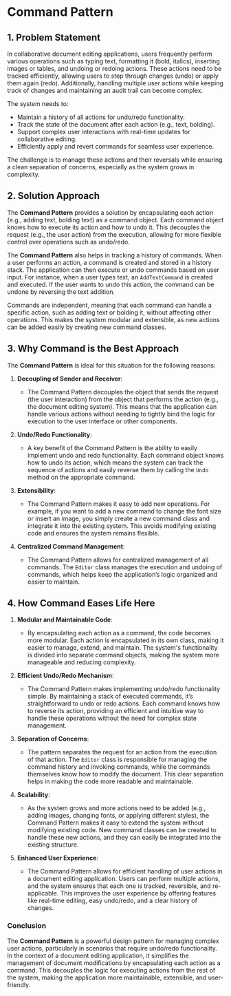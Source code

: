 ﻿# Command Pattern

## 1. Problem Statement

In collaborative document editing applications, users frequently perform various operations such as typing text, formatting it (bold, italics), inserting images or tables, and undoing or redoing actions. These actions need to be tracked efficiently, allowing users to step through changes (undo) or apply them again (redo). Additionally, handling multiple user actions while keeping track of changes and maintaining an audit trail can become complex.

The system needs to:
- Maintain a history of all actions for undo/redo functionality.
- Track the state of the document after each action (e.g., text, bolding).
- Support complex user interactions with real-time updates for collaborative editing.
- Efficiently apply and revert commands for seamless user experience.

The challenge is to manage these actions and their reversals while ensuring a clean separation of concerns, especially as the system grows in complexity.

## 2. Solution Approach

The **Command Pattern** provides a solution by encapsulating each action (e.g., adding text, bolding text) as a command object. Each command object knows how to execute its action and how to undo it. This decouples the request (e.g., the user action) from the execution, allowing for more flexible control over operations such as undo/redo.

The **Command Pattern** also helps in tracking a history of commands. When a user performs an action, a command is created and stored in a history stack. The application can then execute or undo commands based on user input. For instance, when a user types text, an `AddTextCommand` is created and executed. If the user wants to undo this action, the command can be undone by reversing the text addition.

Commands are independent, meaning that each command can handle a specific action, such as adding text or bolding it, without affecting other operations. This makes the system modular and extensible, as new actions can be added easily by creating new command classes.

## 3. Why Command is the Best Approach

The **Command Pattern** is ideal for this situation for the following reasons:

1. **Decoupling of Sender and Receiver**:
    - The Command Pattern decouples the object that sends the request (the user interaction) from the object that performs the action (e.g., the document editing system). This means that the application can handle various actions without needing to tightly bind the logic for execution to the user interface or other components.

2. **Undo/Redo Functionality**:
    - A key benefit of the Command Pattern is the ability to easily implement undo and redo functionality. Each command object knows how to undo its action, which means the system can track the sequence of actions and easily reverse them by calling the `Undo` method on the appropriate command.

3. **Extensibility**:
    - The Command Pattern makes it easy to add new operations. For example, if you want to add a new command to change the font size or insert an image, you simply create a new command class and integrate it into the existing system. This avoids modifying existing code and ensures the system remains flexible.

4. **Centralized Command Management**:
    - The Command Pattern allows for centralized management of all commands. The `Editor` class manages the execution and undoing of commands, which helps keep the application’s logic organized and easier to maintain.

## 4. How Command Eases Life Here

1. **Modular and Maintainable Code**:
    - By encapsulating each action as a command, the code becomes more modular. Each action is encapsulated in its own class, making it easier to manage, extend, and maintain. The system's functionality is divided into separate command objects, making the system more manageable and reducing complexity.

2. **Efficient Undo/Redo Mechanism**:
    - The Command Pattern makes implementing undo/redo functionality simple. By maintaining a stack of executed commands, it’s straightforward to undo or redo actions. Each command knows how to reverse its action, providing an efficient and intuitive way to handle these operations without the need for complex state management.

3. **Separation of Concerns**:
    - The pattern separates the request for an action from the execution of that action. The `Editor` class is responsible for managing the command history and invoking commands, while the commands themselves know how to modify the document. This clear separation helps in making the code more readable and maintainable.

4. **Scalability**:
    - As the system grows and more actions need to be added (e.g., adding images, changing fonts, or applying different styles), the Command Pattern makes it easy to extend the system without modifying existing code. New command classes can be created to handle these new actions, and they can easily be integrated into the existing structure.

5. **Enhanced User Experience**:
    - The Command Pattern allows for efficient handling of user actions in a document editing application. Users can perform multiple actions, and the system ensures that each one is tracked, reversible, and re-applicable. This improves the user experience by offering features like real-time editing, easy undo/redo, and a clear history of changes.

### Conclusion

The **Command Pattern** is a powerful design pattern for managing complex user actions, particularly in scenarios that require undo/redo functionality. In the context of a document editing application, it simplifies the management of document modifications by encapsulating each action as a command. This decouples the logic for executing actions from the rest of the system, making the application more maintainable, extensible, and user-friendly.

